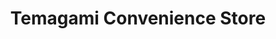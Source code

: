 ---
title: "Temagami Convenience Store"
url: /temagami/temagami-convenience-store/
shop: convenience
---